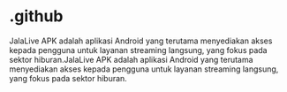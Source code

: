 # .github
JalaLive APK adalah aplikasi Android yang terutama menyediakan akses kepada pengguna untuk layanan streaming langsung, yang fokus pada sektor hiburan.JalaLive APK adalah aplikasi Android yang terutama menyediakan akses kepada pengguna untuk layanan streaming langsung, yang fokus pada sektor hiburan.
